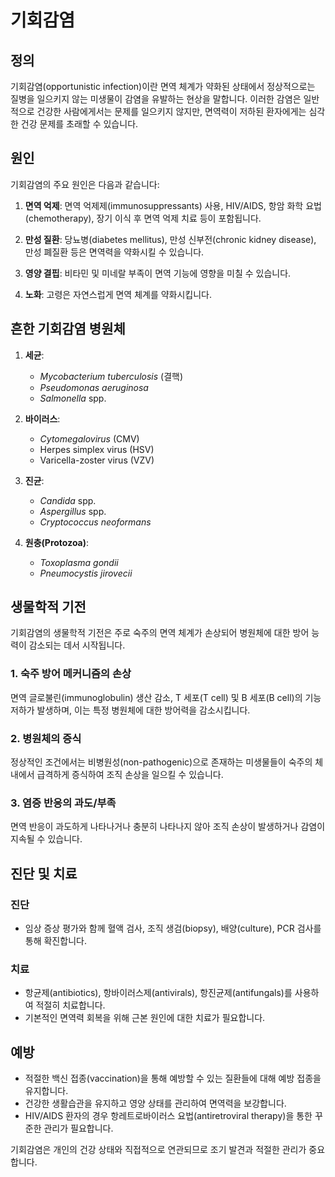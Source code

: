 

# 기회감염

## 정의
기회감염(opportunistic infection)이란 면역 체계가 약화된 상태에서 정상적으로는 질병을 일으키지 않는 미생물이 감염을 유발하는 현상을 말합니다. 이러한 감염은 일반적으로 건강한 사람에게서는 문제를 일으키지 않지만, 면역력이 저하된 환자에게는 심각한 건강 문제를 초래할 수 있습니다.

## 원인
기회감염의 주요 원인은 다음과 같습니다:

1. **면역 억제**: 면역 억제제(immunosuppressants) 사용, HIV/AIDS, 항암 화학 요법(chemotherapy), 장기 이식 후 면역 억제 치료 등이 포함됩니다.

2. **만성 질환**: 당뇨병(diabetes mellitus), 만성 신부전(chronic kidney disease), 만성 폐질환 등은 면역력을 약화시킬 수 있습니다.

3. **영양 결핍**: 비타민 및 미네랄 부족이 면역 기능에 영향을 미칠 수 있습니다.

4. **노화**: 고령은 자연스럽게 면역 체계를 약화시킵니다.

## 흔한 기회감염 병원체
1. **세균**: 
   - *Mycobacterium tuberculosis* (결핵)
   - *Pseudomonas aeruginosa*
   - *Salmonella* spp.
   
2. **바이러스**:
   - *Cytomegalovirus* (CMV)
   - Herpes simplex virus (HSV)
   - Varicella-zoster virus (VZV)

3. **진균**:
   - *Candida* spp.
   - *Aspergillus* spp.
   - *Cryptococcus neoformans*

4. **원충(Protozoa)**:
   - *Toxoplasma gondii*
   - *Pneumocystis jirovecii*

## 생물학적 기전
기회감염의 생물학적 기전은 주로 숙주의 면역 체계가 손상되어 병원체에 대한 방어 능력이 감소되는 데서 시작됩니다.

### 1. 숙주 방어 메커니즘의 손상
면역 글로불린(immunoglobulin) 생산 감소, T 세포(T cell) 및 B 세포(B cell)의 기능 저하가 발생하며, 이는 특정 병원체에 대한 방어력을 감소시킵니다.

### 2. 병원체의 증식
정상적인 조건에서는 비병원성(non-pathogenic)으로 존재하는 미생물들이 숙주의 체내에서 급격하게 증식하여 조직 손상을 일으킬 수 있습니다.

### 3. 염증 반응의 과도/부족
면역 반응이 과도하게 나타나거나 충분히 나타나지 않아 조직 손상이 발생하거나 감염이 지속될 수 있습니다.

## 진단 및 치료
### 진단
- 임상 증상 평가와 함께 혈액 검사, 조직 생검(biopsy), 배양(culture), PCR 검사를 통해 확진합니다.
  
### 치료
- 항균제(antibiotics), 항바이러스제(antivirals), 항진균제(antifungals)를 사용하여 적절히 치료합니다.
- 기본적인 면역력 회복을 위해 근본 원인에 대한 치료가 필요합니다.

## 예방
- 적절한 백신 접종(vaccination)을 통해 예방할 수 있는 질환들에 대해 예방 접종을 유지합니다.
- 건강한 생활습관을 유지하고 영양 상태를 관리하여 면역력을 보강합니다.
- HIV/AIDS 환자의 경우 항레트로바이러스 요법(antiretroviral therapy)을 통한 꾸준한 관리가 필요합니다.

기회감염은 개인의 건강 상태와 직접적으로 연관되므로 조기 발견과 적절한 관리가 중요합니다.